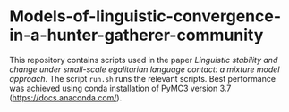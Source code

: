 # Models-of-linguistic-convergence-in-a-hunter-gatherer-community

This repository contains scripts used in the paper *Linguistic stability and change under small-scale egalitarian language contact: a mixture model approach*. The script `run.sh` runs the relevant scripts. Best performance was achieved using conda installation of PyMC3 version 3.7 (https://docs.anaconda.com/).
